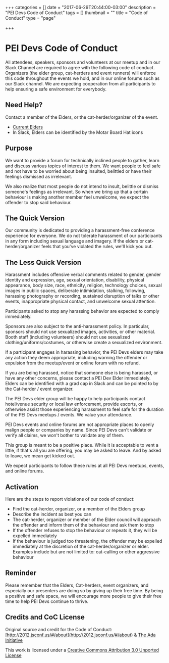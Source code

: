+++
categories = []
date = "2017-06-29T20:44:00-03:00"
description = "PEI Devs Code of Conduct"
tags = []
thumbnail = ""
title = "Code of Conduct"
type = "page"

+++
# PEI Devs Code of Conduct

All attendees, speakers, sponsors and volunteers at our meetup and in our Slack Channel are required to agree with the following code of conduct. Organizers (the elder group, cat-herders and event runners) will enforce this code throughout the events we hold, and in our online forums such as our Slack channel. We are expecting cooperation from all participants to help ensuring a safe environment for everybody.

## Need Help?

Contact a member of the Elders, or the cat-herder/organizer of the event.

* [Current Elders](/about/)
* In Slack, Elders can be identified by the Motar Board Hat icons

## Purpose

We want to provide a forum for technically inclined people to gather, learn and discuss various topics of interest to them. We want people to feel safe and not have to be worried about being insulted, belittled or have their feelings dismissed as irrelevant.

We also realize that most people do not intend to insult, belittle or dismiss someone's feelings as irrelevant. So when we bring up that a certain behaviour is making another member feel unwelcome, we expect the offender to stop said behaviour.

## The Quick Version

Our community is dedicated to providing a harassment-free conference experience for everyone. We do not tolerate harassment of our participants in any form including sexual language and imagery. If the elders or cat-herder/organizer feels that you've violated the rules, we'll kick you out.

## The Less Quick Version

Harassment includes offensive verbal comments related to gender, gender identity and expression, age, sexual orientation, disability, physical appearance, body size, race, ethnicity, religion, technology choices, sexual images in public spaces, deliberate intimidation, stalking, following, harassing photography or recording, sustained disruption of talks or other events, inappropriate physical contact, and unwelcome sexual attention.

Participants asked to stop any harassing behavior are expected to comply immediately.

Sponsors are also subject to the anti-harassment policy. In particular, sponsors should not use sexualized images, activities, or other material. Booth staff (including volunteers) should not use sexualized clothing/uniforms/costumes, or otherwise create a sexualized environment.

If a participant engages in harassing behavior, the PEI Devs elders may take any action they deem appropriate, including warning the offender or expulsion from the meetup/event or online forum with no refund.

If you are being harassed, notice that someone else is being harassed, or have any other concerns, please contact a PEI Dev Elder immediately. Elders can be identified with a grad cap in Slack and can be pointed to by the Cat-herder / event organizer.

The PEI Devs elder group will be happy to help participants contact hotel/venue security or local law enforcement, provide escorts, or otherwise assist those experiencing harassment to feel safe for the duration of the PEI Devs meetups / events. We value your attendance.

PEI Devs events and online forums are not appropriate places to openly malign people or companies by name. Since PEI Devs can't validate or verify all claims, we won't bother to validate any of them.

This group is meant to be a positive place. While it is acceptable to vent a little, if that's all you are offering, you may be asked to leave. And by asked to leave, we mean get kicked out.

We expect participants to follow these rules at all PEI Devs meetups, events, and online forums.

## Activation

Here are the steps to report violations of our code of conduct:

* Find the cat-herder, organizer, or a member of the Elders group
* Describe the incident as best you can
* The cat-herder, organizer or member of the Elder council will approach the offender and inform them of the behaviour and ask them to stop
* If the offender refuses to stop the behaviour or repeats it, they will be expelled immediately
* If the behaviour is judged too threatening, the offender may be expelled immediately at the discretion of the cat-herder/organizer or elder. Examples include but are not limited to: cat-calling or other aggressive behaviour

## Reminder

Please remember that the Elders, Cat-herders, event organizers, and especially our presenters are doing so by giving up their free time. By being a positive and safe space, we will encourage more people to give their free time to help PEI Devs continue to thrive.

## Credits and CoC License

Original source and credit for the Code of Conduct: [http://2012.jsconf.us/#/about](http://2012.jsconf.us/#/about) &amp; [The Ada Initiative](http://geekfeminism.wikia.com/wiki/Conference_anti-harassment/Policy)

This work is licensed under a [Creative Commons Attribution 3.0 Unported License](http://creativecommons.org/licenses/by/3.0/deed.en_US)
